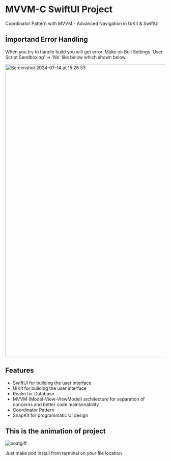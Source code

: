 # MVVM-C SwiftUI Project
Coordinator Pattern with MVVM - Advanced Navigation in UIKit & SwiftUI

## İmportand Error Handling

When you try to handle build you will get error. Make on Buil Settings 'User Script Sandboxing' -> 'No' like below which shown below.

<img width="921" alt="Screenshot 2024-07-14 at 15 26 53" src="https://github.com/user-attachments/assets/ad933d62-c99c-4c3c-bf42-f86fb4633973">

## Features

- SwiftUI for building the user interface
- UIKit for building the user interface
- Realm for Database
- MVVM (Model-View-ViewModel) architecture for separation of concerns and better code maintainability
- Coordinator Pattern
- SnapKit for programmatic UI design

## This is the animation of project

![boatgiff](https://github.com/dalkilicyasin/boatsaily/assets/72190310/ce2c1f34-0e34-4ef5-9a92-9f3224f25a6f)


Just make pod install from terminal on your file location


